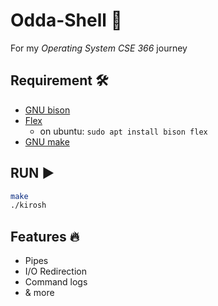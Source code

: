# Odda-Shell 🐚
For my _Operating System CSE 366_ journey

## Requirement 🛠️
- [GNU bison](https://www.gnu.org/software/bison/manual/)
- [Flex](https://github.com/westes/flex)
  * on ubuntu: `sudo apt install bison flex`
- [GNU make](https://www.gnu.org/software/make/)

## RUN ▶️
```sh
make
./kirosh
```

## Features 🔥
- Pipes
- I/O Redirection
- Command logs
- & more
